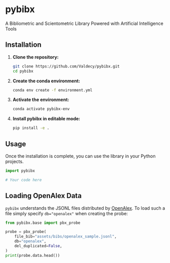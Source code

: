 # pybibx

A Bibliometric and Scientometric Library Powered with Artificial Intelligence Tools

## Installation

1.  **Clone the repository:**
    ```bash
    git clone https://github.com/Valdecy/pybibx.git
    cd pybibx
    ```

2.  **Create the conda environment:**
    ```bash
    conda env create -f environment.yml
    ```

3.  **Activate the environment:**
    ```bash
    conda activate pybibx-env
    ```

4.  **Install pybibx in editable mode:**
    ```bash
    pip install -e .
    ```

## Usage

Once the installation is complete, you can use the library in your Python projects.

```python
import pybibx

# Your code here
```

## Loading OpenAlex Data

`pybibx` understands the JSONL files distributed by [OpenAlex](https://openalex.org/).
To load such a file simply specify `db="openalex"` when creating the probe:

```python
from pybibx.base import pbx_probe

probe = pbx_probe(
    file_bib="assets/bibs/openalex_sample.jsonl",
    db="openalex",
    del_duplicated=False,
)
print(probe.data.head())
```
